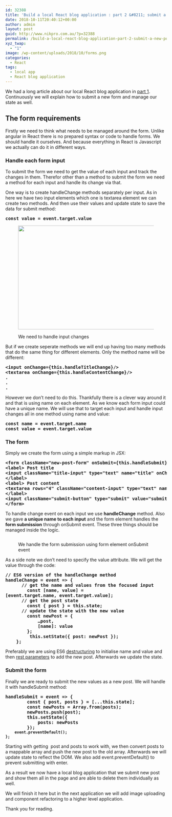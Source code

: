 ```yaml
---
id: 32388
title: 'Build a local React blog application : part 2 &#8211; submit a new post'
date: 2018-10-11T20:40:12+00:00
author: admin
layout: post
guid: http://www.nikpro.com.au/?p=32388
permalink: /build-a-local-react-blog-application-part-2-submit-a-new-post/
xyz_twap:
  - "1"
image: /wp-content/uploads/2018/10/forms.png
categories:
  - React
tags:
  - local app
  - React blog application
---
```

We had a long article about our local React blog application in [part 1](http://www.nikpro.com.au/build-a-local-react-blog-application-part-1/). Continuously we will explain how to submit a new form and manage our state as well.

## The form requirements

Firstly we need to think what needs to be managed around the form. Unlike angular in React there is no prepared syntax or code to handle forms. We should handle it ourselves. And because everything in React is Javascript we actually can do it in different ways.

### Handle each form input

To submit the form we need to get the value of each input and track the changes in them. Therefor other than a method to submit the form we need a method for each input and handle its change via that.

One way is to create handleChange methods separately per input. As in here we have two input elements which one is textarea element we can create two methods. And then use their values and update state to save the data for submit method:

<pre class="wp-block-preformatted"><strong>const value = event.target.value</strong></pre><figure class="wp-block-image is-resized">

<img src="http://www.nikpro.com.au/wp-content/uploads/2018/10/input-change.jpeg" alt="" class="wp-image-32390" width="580" height="324" srcset="http://testgatsby.local/wp-content/uploads/2018/10/input-change.jpeg 301w, http://testgatsby.local/wp-content/uploads/2018/10/input-change-300x167.jpeg 300w" sizes="(max-width: 580px) 100vw, 580px" /> <figcaption>We need to handle input changes</figcaption></figure> 

But if we create seperate methods we will end up having too many methods that do the same thing for different elements. Only the method name will be different:

<pre class="wp-block-preformatted"><strong>&lt;input onChange={this.handleTitleChange}/>
&lt;textarea onChange={this.handleContentChange}/></strong><br /><strong>. </strong><br /><strong>.</strong><br /><strong>.
</strong></pre>

However we don&#8217;t need to do this. Thankfully there is a clever way around it and that is using name on each element. As we know each form input could have a unique name. We will use that to target each input and handle input changes all in one method using name and value:

<pre class="wp-block-preformatted"><strong><strong>const name = event.target.name</strong><br />const value = event.target.value</strong></pre>

### The form

Simply we create the form using a simple markup in JSX:

<pre class="wp-block-preformatted"><strong>&lt;form className="new-post-form" onSubmit={this.handleSubmit}></strong><br /><strong>&lt;label> Post title</strong><br /><strong>&lt;input className="title-input" type="text" name="title" onChange={this.handleChange} /></strong><br /><strong>&lt;/label></strong><br /><strong>&lt;label> Post content</strong><br /><strong>&lt;textarea rows="4" className="content-input" type="text" name="content" onChange={this.handleChange} /></strong><br /><strong>&lt;/label></strong><br /><strong>&lt;input className="submit-button" type="submit" value="submit" /></strong><br /><strong>&lt;/form>
</strong></pre>

To handle change event on each input we use **handleChange** method. Also we gave **a unique name to each input** and the form element handles the **form submission** through onSubmit event. These three things should be managed inside the logic. <figure class="wp-block-image">

<img src="http://www.nikpro.com.au/wp-content/uploads/2018/10/form-submit.jpg" alt="" class="wp-image-32391" srcset="http://testgatsby.local/wp-content/uploads/2018/10/form-submit.jpg 1280w, http://testgatsby.local/wp-content/uploads/2018/10/form-submit-300x169.jpg 300w, http://testgatsby.local/wp-content/uploads/2018/10/form-submit-768x432.jpg 768w, http://testgatsby.local/wp-content/uploads/2018/10/form-submit-1024x576.jpg 1024w" sizes="(max-width: 1280px) 100vw, 1280px" /> <figcaption>We handle the form submission using form element onSubmit event</figcaption></figure> 

As a side note we don&#8217;t need to specify the value attribute. We will get the value through the code:

<pre class="wp-block-preformatted"><strong>// ES6 version of the handleChange method<br />handleChange = event => {<br />      // get the name and values from the focused input</strong><strong>
        const [name, value] = <br />[event.target.name, event.target.value];<br />      // get the post state</strong><strong>
        const { post } = this.state;<br />      // update the state with the new value</strong><strong>
        const newPost = {</strong><strong>
            …post,</strong><strong>
            [name]: value</strong><strong>
        };<br />         this.setState({ post: newPost });</strong><strong>
    };</strong><br /></pre>

Preferably we are using ES6 [destructuring](http://www.nikpro.com.au/using-es6-destructuring-in-react-application-codes/) to initialise name and value and then [rest parameters](http://www.nikpro.com.au/javascript-es6-modern-rest-parameters-are-explained-with-examples/) to add the new post. Afterwards we update the state.

### Submit the form

Finally we are ready to submit the new values as a new post. We will handle it with handleSubmit method:

<pre class="wp-block-preformatted"><strong>handleSubmit = event => {</strong><strong>
        const { post, posts } = [...this.state];</strong><strong>
        const newPosts = Array.from(posts);</strong><strong>
        newPosts.push(post);</strong><strong>
        this.setState({</strong><strong>
            posts: newPosts</strong><strong>
        });</strong><strong><code>
    event.preventDefault();
};</code></strong></pre>

Starting with getting  post and posts to work with, we then convert posts to a mappable array and push the new post to the old array. Afterwards we will update state to reflect the DOM. We also add event.preventDefault() to prevent submitting with enter.

As a result we now have a local blog application that we submit new post and show them all in the page and are able to delete them individually as well. 

We will finish it here but in the next application we will add image uploading and component refactoring to a higher level application. 

Thank you for reading.